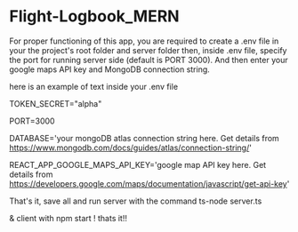 ﻿# Flight-Logbook_MERN
For proper functioning of this app, you are required to create a .env file in your the project's root folder and server folder
then, inside .env file, specify the port for running server side (default is PORT 3000). And then enter your google maps API key and MongoDB connection string.


here is an example of text inside your .env file 




TOKEN_SECRET="alpha"

PORT=3000

DATABASE='your mongoDB atlas connection string here. Get details from https://www.mongodb.com/docs/guides/atlas/connection-string/'

REACT_APP_GOOGLE_MAPS_API_KEY='google map API key here. Get details from https://developers.google.com/maps/documentation/javascript/get-api-key'



That's it, save all and run server with the command ts-node server.ts 

& client with npm start ! thats it!!
